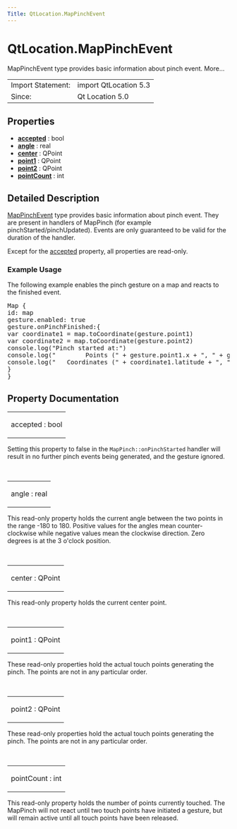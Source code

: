 ```yaml
---
Title: QtLocation.MapPinchEvent
---
```


# QtLocation.MapPinchEvent

<span class="subtitle"></span>
<!-- $$$MapPinchEvent-brief -->
<p>MapPinchEvent type provides basic information about pinch event. More...</p>
<!-- @@@MapPinchEvent -->
<table class="alignedsummary">
<tr><td class="memItemLeft rightAlign topAlign"> Import Statement:</td><td class="memItemRight bottomAlign"> import QtLocation 5.3</td></tr><tr><td class="memItemLeft rightAlign topAlign"> Since:</td><td class="memItemRight bottomAlign">  Qt Location 5.0</td></tr></table><ul>
</ul>
<h2 id="properties">Properties</h2>
<ul>
<li class="fn"><b><b><a href="#accepted-prop">accepted</a></b></b> : bool</li>
<li class="fn"><b><b><a href="#angle-prop">angle</a></b></b> : real</li>
<li class="fn"><b><b><a href="#center-prop">center</a></b></b> : QPoint</li>
<li class="fn"><b><b><a href="#point1-prop">point1</a></b></b> : QPoint</li>
<li class="fn"><b><b><a href="#point2-prop">point2</a></b></b> : QPoint</li>
<li class="fn"><b><b><a href="#pointCount-prop">pointCount</a></b></b> : int</li>
</ul>
<!-- $$$MapPinchEvent-description -->
<h2 id="details">Detailed Description</h2>
</p>
<p><a href="#">MapPinchEvent</a> type provides basic information about pinch event. They are present in handlers of MapPinch (for example pinchStarted/pinchUpdated). Events are only guaranteed to be valid for the duration of the handler.</p>
<p>Except for the <a href="#accepted-prop">accepted</a> property, all properties are read-only.</p>
<h3 >Example Usage</h3>
<p>The following example enables the pinch gesture on a map and reacts to the finished event.</p>
<pre class="cpp">Map {
id: map
gesture<span class="operator">.</span>enabled: <span class="keyword">true</span>
gesture<span class="operator">.</span>onPinchFinished:{
var coordinate1 <span class="operator">=</span> map<span class="operator">.</span>toCoordinate(gesture<span class="operator">.</span>point1)
var coordinate2 <span class="operator">=</span> map<span class="operator">.</span>toCoordinate(gesture<span class="operator">.</span>point2)
console<span class="operator">.</span>log(<span class="string">&quot;Pinch started at:&quot;</span>)
console<span class="operator">.</span>log(<span class="string">&quot;        Points (&quot;</span> <span class="operator">+</span> gesture<span class="operator">.</span>point1<span class="operator">.</span>x <span class="operator">+</span> <span class="string">&quot;, &quot;</span> <span class="operator">+</span> gesture<span class="operator">.</span>point1<span class="operator">.</span>y <span class="operator">+</span> <span class="string">&quot;) - (&quot;</span> <span class="operator">+</span> gesture<span class="operator">.</span>point2<span class="operator">.</span>x <span class="operator">+</span> <span class="string">&quot;, &quot;</span> <span class="operator">+</span> gesture<span class="operator">.</span>point2<span class="operator">.</span>y <span class="operator">+</span> <span class="string">&quot;)&quot;</span>)
console<span class="operator">.</span>log(<span class="string">&quot;   Coordinates (&quot;</span> <span class="operator">+</span> coordinate1<span class="operator">.</span>latitude <span class="operator">+</span> <span class="string">&quot;, &quot;</span> <span class="operator">+</span> coordinate1<span class="operator">.</span>longitude <span class="operator">+</span> <span class="string">&quot;) - (&quot;</span> <span class="operator">+</span> coordinate2<span class="operator">.</span>latitude <span class="operator">+</span> <span class="string">&quot;, &quot;</span> <span class="operator">+</span> coordinate2<span class="operator">.</span>longitude <span class="operator">+</span> <span class="string">&quot;)&quot;</span>)
}
}</pre>
<!-- @@@MapPinchEvent -->
<h2>Property Documentation</h2>
<!-- $$$accepted -->
<table class="qmlname"><tr valign="top" id="accepted-prop"><td class="tblQmlPropNode"><p><span class="name">accepted</span> : <span class="type">bool</span></p></td></tr></table><p>Setting this property to false in the <code>MapPinch::onPinchStarted</code> handler will result in no further pinch events being generated, and the gesture ignored.</p>
<!-- @@@accepted -->
<br/>
<!-- $$$angle -->
<table class="qmlname"><tr valign="top" id="angle-prop"><td class="tblQmlPropNode"><p><span class="name">angle</span> : <span class="type">real</span></p></td></tr></table><p>This read-only property holds the current angle between the two points in the range -180 to 180. Positive values for the angles mean counter-clockwise while negative values mean the clockwise direction. Zero degrees is at the 3 o'clock position.</p>
<!-- @@@angle -->
<br/>
<!-- $$$center -->
<table class="qmlname"><tr valign="top" id="center-prop"><td class="tblQmlPropNode"><p><span class="name">center</span> : <span class="type">QPoint</span></p></td></tr></table><p>This read-only property holds the current center point.</p>
<!-- @@@center -->
<br/>
<!-- $$$point1 -->
<table class="qmlname"><tr valign="top" id="point1-prop"><td class="tblQmlPropNode"><p><span class="name">point1</span> : <span class="type">QPoint</span></p></td></tr></table><p>These read-only properties hold the actual touch points generating the pinch. The points are not in any particular order.</p>
<!-- @@@point1 -->
<br/>
<!-- $$$point2 -->
<table class="qmlname"><tr valign="top" id="point2-prop"><td class="tblQmlPropNode"><p><span class="name">point2</span> : <span class="type">QPoint</span></p></td></tr></table><p>These read-only properties hold the actual touch points generating the pinch. The points are not in any particular order.</p>
<!-- @@@point2 -->
<br/>
<!-- $$$pointCount -->
<table class="qmlname"><tr valign="top" id="pointCount-prop"><td class="tblQmlPropNode"><p><span class="name">pointCount</span> : <span class="type">int</span></p></td></tr></table><p>This read-only property holds the number of points currently touched. The MapPinch will not react until two touch points have initiated a gesture, but will remain active until all touch points have been released.</p>
<!-- @@@pointCount -->
<br/>
